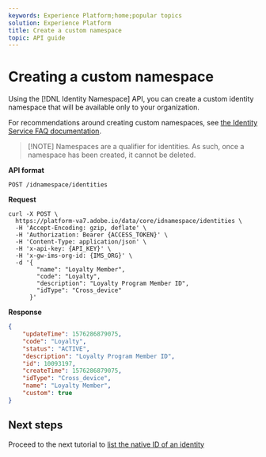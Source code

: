 ```yaml
---
keywords: Experience Platform;home;popular topics
solution: Experience Platform
title: Create a custom namespace
topic: API guide
---
```


# Creating a custom namespace

Using the [!DNL Identity Namespace] API, you can create a custom identity namespace that will be available only to your organization.

For recommendations around creating custom namespaces, see [the Identity Service FAQ documentation](../troubleshooting-guide.md).

>[!NOTE] Namespaces are a qualifier for identities. As such, once a namespace has been created, it cannot be deleted.

**API format**

```http
POST /idnamespace/identities
```

**Request**

```shell
curl -X POST \
  https://platform-va7.adobe.io/data/core/idnamespace/identities \
  -H 'Accept-Encoding: gzip, deflate' \
  -H 'Authorization: Bearer {ACCESS_TOKEN}' \
  -H 'Content-Type: application/json' \
  -H 'x-api-key: {API_KEY}' \
  -H 'x-gw-ims-org-id: {IMS_ORG}' \
  -d '{
        "name": "Loyalty Member",
        "code": "Loyalty",
        "description": "Loyalty Program Member ID",
        "idType": "Cross_device"
      }'
```

**Response**

```json
{
    "updateTime": 1576286879075,
    "code": "Loyalty",
    "status": "ACTIVE",
    "description": "Loyalty Program Member ID",
    "id": 10093197,
    "createTime": 1576286879075,
    "idType": "Cross_device",
    "name": "Loyalty Member",
    "custom": true
}
```

## Next steps

Proceed to the next tutorial to [list the native ID of an identity](./list-native-id.md)
